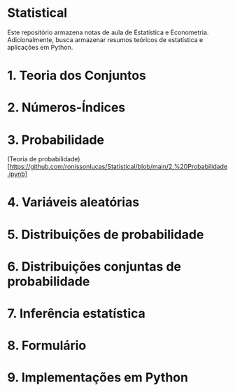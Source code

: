 # <b>Statistical </b>
Este repositório armazena notas de aula de Estatística e Econometria. Adicionalmente, busca armazenar resumos teóricos de estatística e aplicações em Python.

# 1. Teoria dos Conjuntos
# 2. Números-Índices
# 3. Probabilidade
(Teoria de probabilidade)[https://github.com/ronissonlucas/Statistical/blob/main/2.%20Probabilidade.ipynb]
# 4. Variáveis aleatórias
# 5. Distribuições de probabilidade
# 6. Distribuições conjuntas de probabilidade
# 7. Inferência estatística
# 8. Formulário
# 9. Implementações em Python
